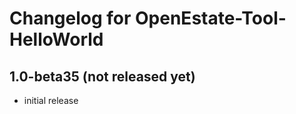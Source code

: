 Changelog for OpenEstate-Tool-HelloWorld
========================================


1.0-beta35 (not released yet)
-----------------------------

-   initial release

